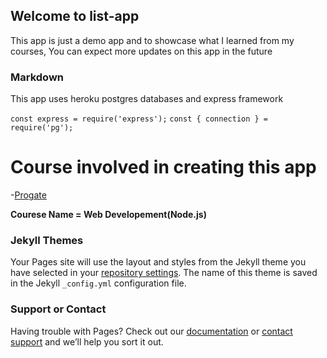 ## Welcome to list-app

This app is just a demo app and to showcase what I learned from my courses, You can expect more updates on this app in the future

### Markdown

This app uses heroku postgres databases and express framework

```const express = require('express');```
```const { connection } = require('pg');```

# Course involved in creating this app

-[Progate](progate.com)

**Courese Name = Web Developement(Node.js)**



### Jekyll Themes

Your Pages site will use the layout and styles from the Jekyll theme you have selected in your [repository settings](https://github.com/Charansan2014/list-app/settings). The name of this theme is saved in the Jekyll `_config.yml` configuration file.

### Support or Contact

Having trouble with Pages? Check out our [documentation](https://help.github.com/categories/github-pages-basics/) or [contact support](https://github.com/contact) and we’ll help you sort it out.
